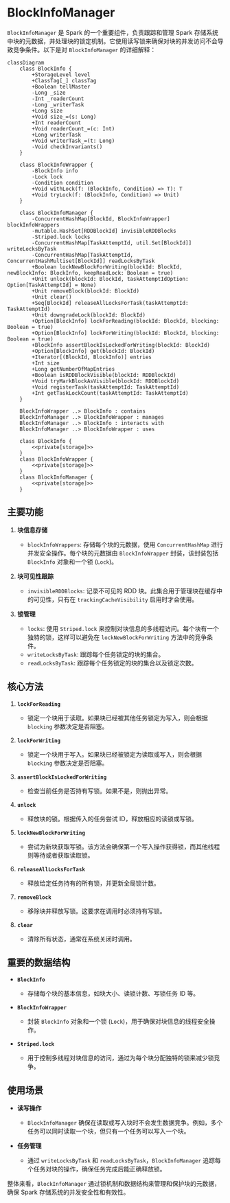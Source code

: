 # BlockInfoManager

`BlockInfoManager` 是 Spark 的一个重要组件，负责跟踪和管理 Spark 存储系统中块的元数据，并处理块的锁定机制。它使用读写锁来确保对块的并发访问不会导致竞争条件。以下是对 `BlockInfoManager` 的详细解释：

```mermaid
classDiagram
    class BlockInfo {
        +StorageLevel level
        +ClassTag[_] classTag
        +Boolean tellMaster
        -Long _size
        -Int _readerCount
        -Long _writerTask
        +Long size
        +Void size_=(s: Long)
        +Int readerCount
        +Void readerCount_=(c: Int)
        +Long writerTask
        +Void writerTask_=(t: Long)
        -Void checkInvariants()
    }

    class BlockInfoWrapper {
        -BlockInfo info
        -Lock lock
        -Condition condition
        +Void withLock(f: (BlockInfo, Condition) => T): T
        +Void tryLock(f: (BlockInfo, Condition) => Unit)
    }

    class BlockInfoManager {
        -ConcurrentHashMap[BlockId, BlockInfoWrapper] blockInfoWrappers
        -mutable.HashSet[RDDBlockId] invisibleRDDBlocks
        -Striped.lock locks
        -ConcurrentHashMap[TaskAttemptId, util.Set[BlockId]] writeLocksByTask
        -ConcurrentHashMap[TaskAttemptId, ConcurrentHashMultiset[BlockId]] readLocksByTask
        +Boolean lockNewBlockForWriting(blockId: BlockId, newBlockInfo: BlockInfo, keepReadLock: Boolean = true)
        +Unit unlock(blockId: BlockId, taskAttemptIdOption: Option[TaskAttemptId] = None)
        +Unit removeBlock(blockId: BlockId)
        +Unit clear()
        +Seq[BlockId] releaseAllLocksForTask(taskAttemptId: TaskAttemptId)
        +Unit downgradeLock(blockId: BlockId)
        +Option[BlockInfo] lockForReading(blockId: BlockId, blocking: Boolean = true)
        +Option[BlockInfo] lockForWriting(blockId: BlockId, blocking: Boolean = true)
        +BlockInfo assertBlockIsLockedForWriting(blockId: BlockId)
        +Option[BlockInfo] get(blockId: BlockId)
        +Iterator[(BlockId, BlockInfo)] entries
        +Int size
        +Long getNumberOfMapEntries
        +Boolean isRDDBlockVisible(blockId: RDDBlockId)
        +Void tryMarkBlockAsVisible(blockId: RDDBlockId)
        +Void registerTask(taskAttemptId: TaskAttemptId)
        +Int getTaskLockCount(taskAttemptId: TaskAttemptId)
    }

    BlockInfoWrapper ..> BlockInfo : contains
    BlockInfoManager ..> BlockInfoWrapper : manages
    BlockInfoManager ..> BlockInfo : interacts with
    BlockInfoManager ..> BlockInfoWrapper : uses

    class BlockInfo {
        <<private[storage]>>
    }
    class BlockInfoWrapper {
        <<private[storage]>>
    }
    class BlockInfoManager {
        <<private[storage]>>
    }
```

## 主要功能

1. **块信息存储**
   - `blockInfoWrappers`: 存储每个块的元数据，使用 `ConcurrentHashMap` 进行并发安全操作。每个块的元数据由 `BlockInfoWrapper` 封装，该封装包括 `BlockInfo` 对象和一个锁 (`Lock`)。

2. **块可见性跟踪**
   - `invisibleRDDBlocks`: 记录不可见的 RDD 块。此集合用于管理块在缓存中的可见性，只有在 `trackingCacheVisibility` 启用时才会使用。

3. **锁管理**
   - `locks`: 使用 `Striped.lock` 来控制对块信息的多线程访问。每个块有一个独特的锁，这样可以避免在 `lockNewBlockForWriting` 方法中的竞争条件。
   - `writeLocksByTask`: 跟踪每个任务锁定的块的集合。
   - `readLocksByTask`: 跟踪每个任务锁定的块的集合以及锁定次数。

## 核心方法

1. **`lockForReading`**
   - 锁定一个块用于读取。如果块已经被其他任务锁定为写入，则会根据 `blocking` 参数决定是否阻塞。

2. **`lockForWriting`**
   - 锁定一个块用于写入。如果块已经被锁定为读取或写入，则会根据 `blocking` 参数决定是否阻塞。

3. **`assertBlockIsLockedForWriting`**
   - 检查当前任务是否持有写锁。如果不是，则抛出异常。

4. **`unlock`**
   - 释放块的锁。根据传入的任务尝试 ID，释放相应的读锁或写锁。

5. **`lockNewBlockForWriting`**
   - 尝试为新块获取写锁。该方法会确保第一个写入操作获得锁，而其他线程则等待或者获取读取锁。

6. **`releaseAllLocksForTask`**
   - 释放给定任务持有的所有锁，并更新全局锁计数。

7. **`removeBlock`**
   - 移除块并释放写锁。这要求在调用时必须持有写锁。

8. **`clear`**
   - 清除所有状态，通常在系统关闭时调用。

## 重要的数据结构

- **`BlockInfo`**
  - 存储每个块的基本信息，如块大小、读锁计数、写锁任务 ID 等。

- **`BlockInfoWrapper`**
  - 封装 `BlockInfo` 对象和一个锁 (`Lock`)，用于确保对块信息的线程安全操作。

- **`Striped.lock`**
  - 用于控制多线程对块信息的访问，通过为每个块分配独特的锁来减少锁竞争。

## 使用场景

- **读写操作**
  - `BlockInfoManager` 确保在读取或写入块时不会发生数据竞争。例如，多个任务可以同时读取一个块，但只有一个任务可以写入一个块。

- **任务管理**
  - 通过 `writeLocksByTask` 和 `readLocksByTask`，`BlockInfoManager` 追踪每个任务对块的操作，确保任务完成后能正确释放锁。

整体来看，`BlockInfoManager` 通过锁机制和数据结构来管理和保护块的元数据，确保 Spark 存储系统的并发安全性和有效性。
